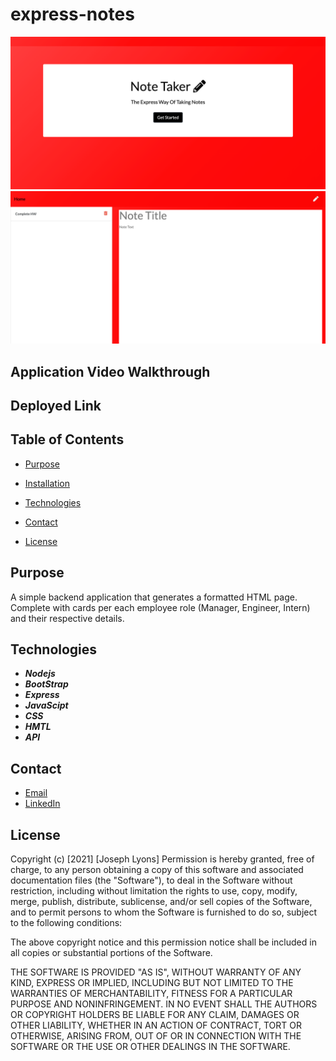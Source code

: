 # express-notes

![image of app](./public/assets/appImgs/notetakermainpng.png)
![image of app](./public/assets/appImgs/notenote.png)

## Application Video Walkthrough

## Deployed Link

## Table of Contents

* [Purpose](#Purpose)

* [Installation](#Installation)

* [Technologies](#Technologies)

* [Contact](#Contact)

* [License](#License)

## Purpose

A simple backend application that generates a formatted HTML page. Complete with cards per each employee role (Manager, Engineer, Intern) and their respective details.



## Technologies

* ***Nodejs***
* ***BootStrap*** 
* ***Express*** 
* ***JavaScipt***
* ***CSS***
* ***HMTL***
* ***API***

## Contact

* [Email](mailto:josephjlyons90@gmail.com)
* [LinkedIn](www.linkedin.com/in/joseph-lyons-0a2630200/)

## License

Copyright (c) [2021] [Joseph Lyons]
Permission is hereby granted, free of charge, to any person obtaining a copy of this software and associated documentation files (the "Software"), to deal in the Software without restriction, including without limitation the rights to use, copy, modify, merge, publish, distribute, sublicense, and/or sell copies of the Software, and to permit persons to whom the Software is furnished to do so, subject to the following conditions:

The above copyright notice and this permission notice shall be included in all copies or substantial portions of the Software.

THE SOFTWARE IS PROVIDED "AS IS", WITHOUT WARRANTY OF ANY KIND, EXPRESS OR IMPLIED, INCLUDING BUT NOT LIMITED TO THE WARRANTIES OF MERCHANTABILITY, FITNESS FOR A PARTICULAR PURPOSE AND NONINFRINGEMENT. IN NO EVENT SHALL THE AUTHORS OR COPYRIGHT HOLDERS BE LIABLE FOR ANY CLAIM, DAMAGES OR OTHER LIABILITY, WHETHER IN AN ACTION OF CONTRACT, TORT OR OTHERWISE, ARISING FROM, OUT OF OR IN CONNECTION WITH THE SOFTWARE OR THE USE OR OTHER DEALINGS IN THE SOFTWARE.
